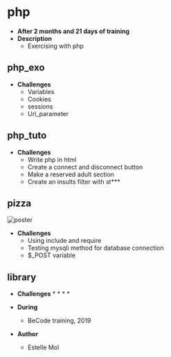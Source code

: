 # php
* **After 2 months and 21 days of training**
* **Description**
  * Exercising with php

## php_exo
* **Challenges**
  * Variables
  * Cookies
  * sessions
  * Url_parameter

## php_tuto
* **Challenges**
  * Write php in html
  * Create a connect and disconnect button
  * Make a reserved adult section
  * Create an insults filter with st***
  
## pizza
![poster](https://github.com/Estelle111/php/blob/master/pizza/img/pizzaTemplate.png)
* **Challenges**
  * Using include and require
  * Testing mysqli method for database connection
  * $_POST variable

## library
* **Challenges**
  * 
  * 
  * 
  * 
  
* **During**
  * BeCode training, 2019

* **Author**
  * Estelle Mol
